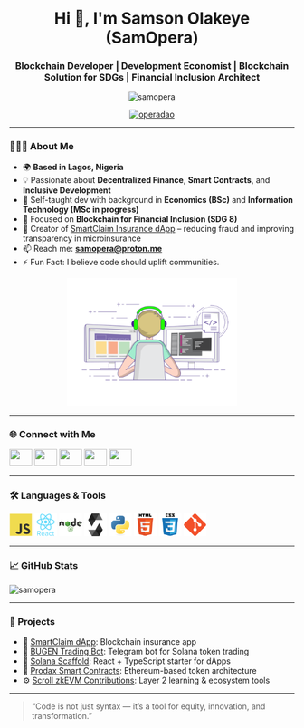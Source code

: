 <h1 align="center">Hi 👋, I'm Samson Olakeye (SamOpera)</h1>
<h3 align="center">Blockchain Developer | Development Economist | Blockchain Solution for SDGs | Financial Inclusion Architect</h3>

<p align="center">
  <img src="https://komarev.com/ghpvc/?username=samopera&label=Profile%20views&color=0e75b6&style=flat" alt="samopera" />
</p>

<p align="center">
  <a href="https://twitter.com/operadao" target="blank">
    <img src="https://img.shields.io/twitter/follow/operadao?logo=twitter&style=for-the-badge" alt="operadao" />
  </a>
</p>

---

### 👨🏽‍💻 About Me

- 🌍 **Based in Lagos, Nigeria**  
- 💡 Passionate about **Decentralized Finance**, **Smart Contracts**, and **Inclusive Development**  
- 🧠 Self-taught dev with background in **Economics (BSc)** and **Information Technology (MSc in progress)**  
- 🔗 Focused on **Blockchain for Financial Inclusion (SDG 8)**  
- 💼 Creator of [SmartClaim Insurance dApp](https://samopera.github.io/smartclaim) – reducing fraud and improving transparency in microinsurance  
- 📫 Reach me: **samopera@proton.me**  
- ⚡ Fun Fact: I believe code should uplift communities.

<div align="center">
  <img src="https://github.com/SamOpera/samopera/blob/main/68747470733a2f2f696d616765732e73717561726573706163652d63646e2e636f6d2f636f6e74656e742f76312f3537363966633430316236333162616231616464623261622f313534313538303631313632342d5445363451474b524a4738535741495553374e532f6b65313.gif?raw=true" alt="Coding GIF" width="300"/>
</div>

---

### 🌐 Connect with Me

<p align="left">
  <a href="https://twitter.com/operadao" target="blank"><img src="https://raw.githubusercontent.com/rahuldkjain/github-profile-readme-generator/master/src/images/icons/Social/twitter.svg" height="30" width="40" /></a>
  <a href="https://linkedin.com/in/samsonolakeye" target="blank"><img src="https://raw.githubusercontent.com/rahuldkjain/github-profile-readme-generator/master/src/images/icons/Social/linked-in-alt.svg" height="30" width="40" /></a>
  <a href="https://stackoverflow.com/users/18609730" target="blank"><img src="https://raw.githubusercontent.com/rahuldkjain/github-profile-readme-generator/master/src/images/icons/Social/stack-overflow.svg" height="30" width="40" /></a>
  <a href="https://medium.com/@samopera" target="blank"><img src="https://raw.githubusercontent.com/rahuldkjain/github-profile-readme-generator/master/src/images/icons/Social/medium.svg" height="30" width="40" /></a>
  <a href="https://discord.gg/923930547569446982" target="blank"><img src="https://raw.githubusercontent.com/rahuldkjain/github-profile-readme-generator/master/src/images/icons/Social/discord.svg" height="30" width="40" /></a>
</p>

---

### 🛠️ Languages & Tools

<p align="left">
  <img src="https://raw.githubusercontent.com/devicons/devicon/master/icons/javascript/javascript-original.svg" width="40" height="40"/>
  <img src="https://raw.githubusercontent.com/devicons/devicon/master/icons/react/react-original-wordmark.svg" width="40" height="40"/>
  <img src="https://raw.githubusercontent.com/devicons/devicon/master/icons/nodejs/nodejs-original-wordmark.svg" width="40" height="40"/>
  <img src="https://raw.githubusercontent.com/devicons/devicon/master/icons/solidity/solidity-original.svg" width="40" height="40"/>
  <img src="https://raw.githubusercontent.com/devicons/devicon/master/icons/python/python-original.svg" width="40" height="40"/>
  <img src="https://raw.githubusercontent.com/devicons/devicon/master/icons/html5/html5-original-wordmark.svg" width="40" height="40"/>
  <img src="https://raw.githubusercontent.com/devicons/devicon/master/icons/css3/css3-original-wordmark.svg" width="40" height="40"/>
  <img src="https://raw.githubusercontent.com/devicons/devicon/master/icons/git/git-original.svg" width="40" height="40"/>
</p>

---

### 📈 GitHub Stats

<p><img align="center" src="https://github-readme-stats.vercel.app/api/top-langs?username=samopera&show_icons=true&locale=en&layout=compact" alt="samopera" /></p>

---

### 🚀 Projects

- 🔐 [SmartClaim dApp](https://github.com/SamOpera/smartclaim): Blockchain insurance app  
- 🤖 [BUGEN Trading Bot](https://t.me/BugenTradingBot): Telegram bot for Solana token trading  
- 🧮 [Solana Scaffold](https://github.com/SamOpera/solana-react-scafford): React + TypeScript starter for dApps  
- 🧩 [Prodax Smart Contracts](https://github.com/SamOpera/contracts): Ethereum-based token architecture  
- ⚙️ [Scroll zkEVM Contributions](https://github.com/SamOpera/scroll): Layer 2 learning & ecosystem tools  

---

> “Code is not just syntax — it’s a tool for equity, innovation, and transformation.”
